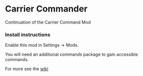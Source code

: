 # Carrier Commander
Continuation of the Carrier Command Mod

### Install instructions

Enable this mod in Settings -> Mods.

You will need an additional commands package to gain accessible commands.

For more see the [wiki](https://www.github.com/Laserzwei/CarrierCommander/wiki)
